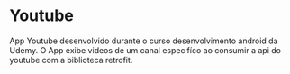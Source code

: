 # Youtube
App Youtube desenvolvido durante o curso desenvolvimento android da Udemy. O App exibe videos de um canal especifíco ao consumir a api do youtube com a biblioteca retrofit.
<br />

